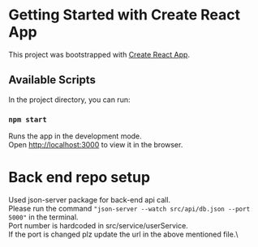 # Getting Started with Create React App

This project was bootstrapped with [Create React App](https://github.com/facebook/create-react-app).

## Available Scripts

In the project directory, you can run:

### `npm start`

Runs the app in the development mode.\
Open [http://localhost:3000](http://localhost:3000) to view it in the browser.

# Back end repo setup

Used json-server package for back-end api call.\
Please run the command `"json-server --watch src/api/db.json --port 5000"` in the terminal.\
Port number is hardcoded in src/service/userService.\
If the port is changed plz update the url in the above mentioned file.\
